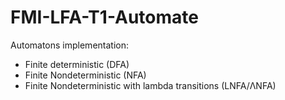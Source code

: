 # FMI-LFA-T1-Automate

Automatons implementation: 
- Finite deterministic (DFA)
- Finite Nondeterministic (NFA)
- Finite Nondeterministic with lambda transitions (LNFA/ΛNFA)
